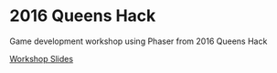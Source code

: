 # 2016 Queens Hack
Game development workshop using Phaser from 2016 Queens Hack

[Workshop Slides](https://docs.google.com/presentation/d/1CjmWIEH7Mic1p7upn06ZG4vtVxA5ssx_X92JVoAHFYE/edit?usp=sharing)
